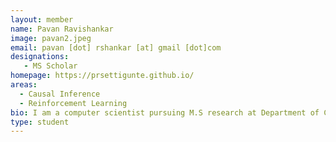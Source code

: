 ```yaml
---
layout: member
name: Pavan Ravishankar
image: pavan2.jpeg
email: pavan [dot] rshankar [at] gmail [dot]com
designations: 
   - MS Scholar
homepage: https://prsettigunte.github.io/
areas:
  - Causal Inference
  - Reinforcement Learning
bio: I am a computer scientist pursuing M.S research at Department of Computer Science, IIT Madras, advised by Balaraman Ravindran. Prior to this, I interned at NVIDIA(May 2018-Oct 2018), worked at InMobi(Nov 2016-June 2017), interned at Flipkart(Jan 2016-June 2016) and completed undergraduate studies in Information Systems(2012-2016) at Department of Computer Science and Information Systems from Birla Institute of Technology and Science, Pilani Campus.
type: student
---
```

